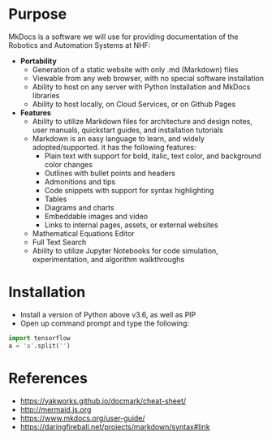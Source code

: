 # Purpose

MkDocs is a software we will use for providing documentation of the Robotics and Automation Systems at NHF:

- __Portability__
	- Generation of a static website with only .md (Markdown) files
	- Viewable from any web browser, with no special software installation
	- Ability to host on any server with Python Installation and MkDocs libraries 
	- Ability to host locally, on Cloud Services, or on Github Pages 
- __Features__
	- Ability to utilize Markdown files for architecture and design notes, user manuals, quickstart guides, and installation tutorials
	- Markdown is an easy language to learn, and widely adopted/supported. it has the following features:
		- Plain text with support for bold, italic, text color, and background color changes 
		- Outlines with bullet points and headers
		- Admonitions and tips
		- Code snippets with support for syntax highlighting
		- Tables
		- Diagrams and charts
		- Embeddable images and video
		- Links to internal pages, assets, or external websites 
	- Mathematical Equations Editor
	- Full Text Search
	- Ability to utilize Jupyter Notebooks for code simulation, experimentation, and algorithm walkthroughs
	
# Installation

- Install a version of Python above v3.6, as well as PIP
- Open up command prompt and type the following:


```python
import tensorflow
a = 'a'.split('')
```

# References 
- https://yakworks.github.io/docmark/cheat-sheet/
- http://mermaid.js.org
- https://www.mkdocs.org/user-guide/
- https://daringfireball.net/projects/markdown/syntax#link